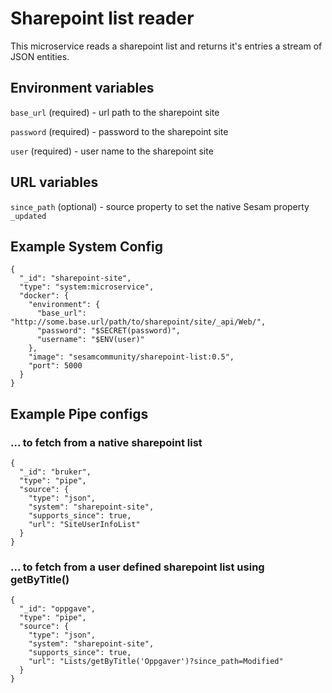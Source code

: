 # Sharepoint list reader

This microservice reads a sharepoint list and returns it's entries a stream of JSON entities.

## Environment variables
`base_url` (required) - url path to the sharepoint site

`password` (required) - password to the sharepoint site

`user` (required) - user name to the sharepoint site

## URL variables
`since_path` (optional) - source property to set the native Sesam property `_updated`

## Example System Config
```
{
  "_id": "sharepoint-site",
  "type": "system:microservice",
  "docker": {
    "environment": {
      "base_url": "http://some.base.url/path/to/sharepoint/site/_api/Web/",
      "password": "$SECRET(password)",
      "username": "$ENV(user)"
    },
    "image": "sesamcommunity/sharepoint-list:0.5",
    "port": 5000
  }
}
```

## Example Pipe configs
### ... to fetch from a native sharepoint list
```
{
  "_id": "bruker",
  "type": "pipe",
  "source": {
    "type": "json",
    "system": "sharepoint-site",
    "supports_since": true,
    "url": "SiteUserInfoList"
  }
}
```

### ... to fetch from a user defined sharepoint list using getByTitle()
```
{
  "_id": "oppgave",
  "type": "pipe",
  "source": {
    "type": "json",
    "system": "sharepoint-site",
    "supports_since": true,
    "url": "Lists/getByTitle('Oppgaver')?since_path=Modified"
  }
}
```
